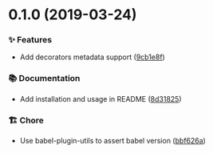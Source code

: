 # 0.1.0 (2019-03-24)


### ✨ Features

* Add decorators metadata support ([9cb1e8f](https://github.com/leonardfactory/babel-plugin-transform-typescript-metadata/commit/9cb1e8f))


### 📚 Documentation

* Add installation and usage in README ([8d31825](https://github.com/leonardfactory/babel-plugin-transform-typescript-metadata/commit/8d31825))


### 🏗 Chore

* Use babel-plugin-utils to assert babel version ([bbf626a](https://github.com/leonardfactory/babel-plugin-transform-typescript-metadata/commit/bbf626a))


